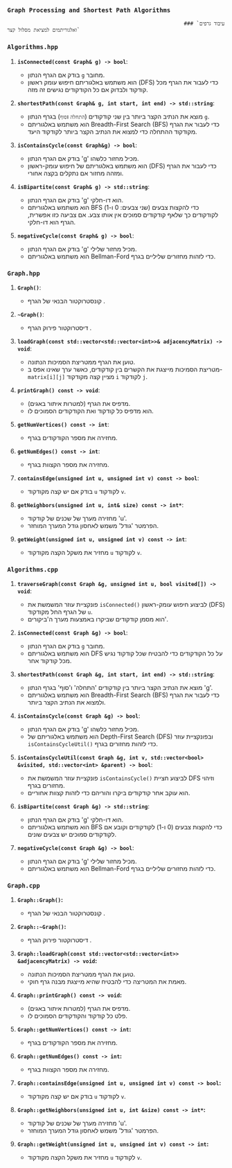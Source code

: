 ### `Graph Processing and Shortest Path Algorithms`
                                                             ### `עיבוד גרפים ואלגוריתמים למציאת מסלול קצר`
### `Algorithms.hpp`

1. **`isConnected(const Graph& g) -> bool`**:

   - בודק אם הגרף הנתון `g` מחובר.
   - הוא משתמש באלגוריתם חיפוש עומק ראשון (DFS) כדי לעבור את הגרף מכל קודקוד ולבדוק אם כל הקודקודים נגישים זה מזה.

2. **`shortestPath(const Graph& g, int start, int end) -> std::string`**:

   - מוצא את הנתיב הקצר ביותר בין שני קודקודים (`התחלה` ו`סוף`) בגרף הנתון `g`.
   - הוא משתמש באלגוריתם Breadth-First Search (BFS) כדי לעבור את הגרף מקודקוד ההתחלה כדי למצוא את הנתיב הקצר ביותר לקודקוד היעד.

3. **`isContainsCycle(const Graph&g) -> bool`**:

   - בודק אם הגרף הנתון 'g' מכיל מחזור כלשהו.
   - הוא משתמש באלגוריתם של חיפוש עומק-ראשון (DFS) כדי לעבור את הגרף ומזהה מחזור אם נתקלים בקצה אחורי.

4. **`isBipartite(const Graph& g) -> std::string`**:

   - בודק אם הגרף הנתון 'g' הוא דו-חלקי.
   - הוא משתמש באלגוריתם BFS כדי להקצות צבעים (שני צבעים: 0 ו-1) לקודקודים כך שלאף קודקודים סמוכים אין אותו צבע. אם צביעה כזו אפשרית, הגרף הוא דו-חלקי.

5. **`negativeCycle(const Graph& g) -> bool`**:
   - בודק אם הגרף הנתון 'g' מכיל מחזור שלילי.
   - הוא משתמש באלגוריתם Bellman-Ford כדי לזהות מחזורים שליליים בגרף.

### `Graph.hpp`

1. **`Graph()`**:

   - קונסטרוקטור הבנאי של הגרף .

2. **`~Graph()`**:

   - דיסטרוקטור פירוק הגרף .

3. **`loadGraph(const std::vector<std::vector<int>>& adjacencyMatrix) -> void`**:

   - טוען את הגרף ממטריצת הסמיכות הנתונה.
   - מטריצת הסמיכות מייצגת את הקשרים בין קודקודים, כאשר ערך שאינו אפס ב- `matrix[i][j]` מציין קצה מקודקוד `i` לקודקוד `j`.

4. **`printGraph() const -> void`**:

   - מדפיס את הגרף (למטרות איתור באגים).
   - הוא מדפיס כל קודקוד ואת הקודקודים הסמוכים לו.

5. **`getNumVertices() const -> int`**:

   - מחזירה את מספר הקודקודים בגרף.

6. **`getNumEdges() const -> int`**:

   - מחזירה את מספר הקצוות בגרף.

7. **`containsEdge(unsigned int u, unsigned int v) const -> bool`**:

   - בודק אם יש קצה מקודקוד `u` לקודקוד `v`.

8. **`getNeighbors(unsigned int u, int& size) const -> int*`**:

   - מחזירה מערך של שכנים של קודקוד 'u'.
   - הפרמטר 'גודל' משמש לאחסון גודל המערך המוחזר.

9. **`getWeight(unsigned int u, unsigned int v) const -> int`**:
   - מחזיר את משקל הקצה מקודקוד `u` לקודקוד `v`.

### `Algorithms.cpp`

1. **`traverseGraph(const Graph &g, unsigned int u, bool visited[]) -> void`**:

   - פונקציית עוזר המשמשת את `isConnected()` לביצוע חיפוש עומק-ראשון (DFS) של הגרף החל מקודקוד `u`.
   - הוא מסמן קודקודים שביקרו באמצעות מערך ה'ביקורים'.

2. **`isConnected(const Graph &g) -> bool`**:

   - בודק אם הגרף הנתון `g` מחובר.
   - הוא משתמש באלגוריתם DFS על כל הקודקודים כדי להבטיח שכל קודקוד נגיש מכל קודקוד אחר.

3. **`shortestPath(const Graph &g, int start, int end) -> std::string`**:

   - מוצא את הנתיב הקצר ביותר בין קודקודים 'התחלה' ו'סוף' בגרף הנתון 'g'.
   - הוא משתמש באלגוריתם Breadth-First Search (BFS) כדי לעבור את הגרף ולמצוא את הנתיב הקצר ביותר.

4. **`isContainsCycle(const Graph &g) -> bool`**:

   - בודק אם הגרף הנתון 'g' מכיל מחזור כלשהו.
   - הוא משתמש באלגוריתם של Depth-First Search (DFS) ובפונקציית עוזר `isContainsCycleUtil()` כדי לזהות מחזורים בגרף.

5. **`isContainsCycleUtil(const Graph &g, int v, std::vector<bool> &visited, std::vector<int> &parent) -> bool`**:

   - פונקציית עוזר המשמשת את `isContainsCycle()` לביצוע חציית DFS וזיהוי מחזורים בגרף.
   - הוא עוקב אחר קודקודים ביקרו והוריהם כדי לזהות קצוות אחוריים.

6. **`isBipartite(const Graph &g) -> std::string`**:

   - בודק אם הגרף הנתון 'g' הוא דו-חלקי.
   - הוא משתמש באלגוריתם BFS כדי להקצות צבעים (0 ו-1) לקודקודים וקובע אם לקודקודים סמוכים יש צבעים שונים.

7. **`negativeCycle(const Graph &g) -> bool`**:
   - בודק אם הגרף הנתון 'g' מכיל מחזור שלילי.
   - הוא משתמש באלגוריתם Bellman-Ford כדי לזהות מחזורים שליליים בגרף.

### `Graph.cpp`

1. **`Graph::Graph()`:**

   - קונסטרוקטור הבנאי של הגרף .

2. **`Graph::~Graph()`:**

   - דיסטרוקטור פירוק הגרף .

3. **`Graph::loadGraph(const std::vector<std::vector<int>> &adjacencyMatrix) -> void`:**

   - טוען את הגרף ממטריצת הסמיכות הנתונה.
   - מאמת את המטריצה כדי להבטיח שהיא מייצגת מבנה גרף חוקי.

4. **`Graph::printGraph() const -> void`:**

   - מדפיס את הגרף (למטרות איתור באגים).
   - פלט כל קודקוד והקודקודים הסמוכים לו.

5. **`Graph::getNumVertices() const -> int`:**

   - מחזירה את מספר הקודקודים בגרף.

6. **`Graph::getNumEdges() const -> int`:**

   - מחזירה את מספר הקצוות בגרף.

7. **`Graph::containsEdge(unsigned int u, unsigned int v) const -> bool`:**

   - בודק אם יש קצה מקודקוד `u` לקודקוד `v`.

8. **`Graph::getNeighbors(unsigned int u, int &size) const -> int*`:**

   - מחזירה מערך של שכנים של קודקוד 'u'.
   - הפרמטר 'גודל' משמש לאחסון גודל המערך המוחזר.

9. **`Graph::getWeight(unsigned int u, unsigned int v) const -> int`:**
   - מחזיר את משקל הקצה מקודקוד `u` לקודקוד `v`.
